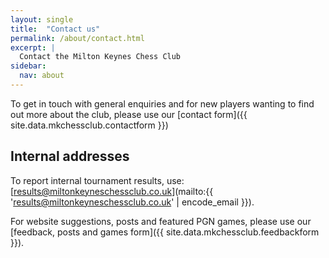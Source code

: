 ```yaml
---
layout: single
title:  "Contact us"
permalink: /about/contact.html
excerpt: |
  Contact the Milton Keynes Chess Club
sidebar:
  nav: about
---
```


To get in touch with general enquiries and for new players wanting to find out more about the club, please use our [contact form]({{ site.data.mkchessclub.contactform }})

## Internal addresses

To report internal tournament results, use: [results@miltonkeyneschessclub.co.uk](mailto:{{ 'results@miltonkeyneschessclub.co.uk' | encode_email }}).

For website suggestions, posts and featured PGN games, please use our [feedback, posts and games form]({{ site.data.mkchessclub.feedbackform }}).